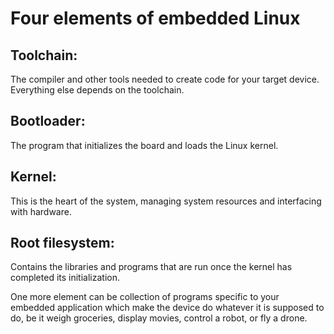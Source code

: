 # Four elements of embedded Linux

## Toolchain:

The compiler and other tools needed to create code for your target device. Everything else depends on the toolchain.

## Bootloader:

The program that initializes the board and loads the Linux kernel.

## Kernel:

This is the heart of the system, managing system resources and interfacing with hardware.

## Root filesystem:

Contains the libraries and programs that are run once the kernel has completed its initialization.

One more element can be collection of programs specific to your embedded application which make the device do whatever it is supposed to do, be it weigh groceries, display movies, control a robot, or fly a drone.